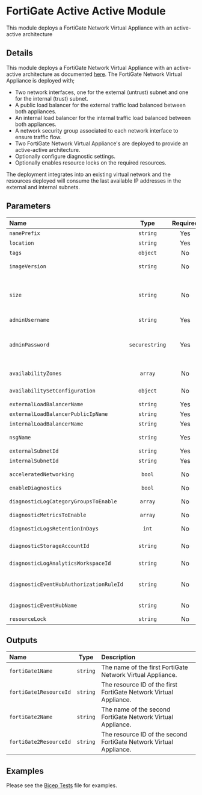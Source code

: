 # FortiGate Active Active Module

This module deploys a FortiGate Network Virtual Appliance with an active-active architecture

## Details

This module deploys a FortiGate Network Virtual Appliance with an active-active architecture as documented [here](https://github.com/fortinet/azure-templates/tree/main/FortiGate/Active-Active-ELB-ILB).
The FortiGate Network Virtual Appliance is deployed with;

- Two network interfaces, one for the external (untrust) subnet and one for the internal (trust) subnet.
- A public load balancer for the external traffic load balanced between both appliances.
- An internal load balancer for the internal traffic load balanced between both appliances.
- A network security group associated to each network interface to ensure traffic flow.
- Two FortiGate Network Virtual Appliance's are deployed to provide an active-active architecture.
- Optionally configure diagnostic settings.
- Optionally enables resource locks on the required resources.

The deployment integrates into an existing virtual network and the resources deployed will consume the last available IP addresses in the external and internal subnets.

## Parameters

| Name                                    | Type           | Required | Description                                                                                                                                                                                                                       |
| :-------------------------------------- | :------------: | :------: | :-------------------------------------------------------------------------------------------------------------------------------------------------------------------------------------------------------------------------------- |
| `namePrefix`                            | `string`       | Yes      | Specifies the name prefix for the FortiGate resources.                                                                                                                                                                            |
| `location`                              | `string`       | Yes      | The geo-location where the resource lives.                                                                                                                                                                                        |
| `tags`                                  | `object`       | No       | Optional. Resource tags.                                                                                                                                                                                                          |
| `imageVersion`                          | `string`       | No       | Optional. FortiGate image version. Only required when PAYG sku is selected.                                                                                                                                                       |
| `size`                                  | `string`       | No       | Optional. Specifies the size of the virtual machine. Refer to https://learn.microsoft.com/en-us/azure/templates/microsoft.compute/virtualmachines?pivots=deployment-language-bicep#hardwareprofile for values.                    |
| `adminUsername`                         | `string`       | Yes      | Specifies the name of the administrator account.                                                                                                                                                                                  |
| `adminPassword`                         | `securestring` | Yes      | Specifies the password of the administrator account. Refer to https://docs.microsoft.com/en-us/azure/templates/microsoft.compute/virtualmachines?pivots=deployment-language-bicep#osprofile for password complexity requirements. |
| `availabilityZones`                     | `array`        | No       | Optional. A list of availability zones denoting the zone in which the virtual machine should be deployed.                                                                                                                         |
| `availabilitySetConfiguration`          | `object`       | No       | Optional. The availability set configuration for the virtual machine. Not required if availabilityZones is set.                                                                                                                   |
| `externalLoadBalancerName`              | `string`       | Yes      | The external (public) load balancer name.                                                                                                                                                                                         |
| `externalLoadBalancerPublicIpName`      | `string`       | Yes      | The external (public) load balancer public IP name.                                                                                                                                                                               |
| `internalLoadBalancerName`              | `string`       | Yes      | The internal (private) load balancer name.                                                                                                                                                                                        |
| `nsgName`                               | `string`       | Yes      | The name of the network security group assoicated to the network interfaces.                                                                                                                                                      |
| `externalSubnetId`                      | `string`       | Yes      | Subnet ID for the external (untrust) subnet.                                                                                                                                                                                      |
| `internalSubnetId`                      | `string`       | Yes      | Subnet ID for the internal (trust) subnet.                                                                                                                                                                                        |
| `acceleratedNetworking`                 | `bool`         | No       | Optional. Enable accelerated networking on network interfaces.                                                                                                                                                                    |
| `enableDiagnostics`                     | `bool`         | No       | Optional. Enable diagnostic logging.                                                                                                                                                                                              |
| `diagnosticLogCategoryGroupsToEnable`   | `array`        | No       | Optional. The name of log category groups that will be streamed.                                                                                                                                                                  |
| `diagnosticMetricsToEnable`             | `array`        | No       | Optional. The name of metrics that will be streamed.                                                                                                                                                                              |
| `diagnosticLogsRetentionInDays`         | `int`          | No       | Optional. Specifies the number of days that logs will be kept for; a value of 0 will retain data indefinitely.                                                                                                                    |
| `diagnosticStorageAccountId`            | `string`       | No       | Optional. Storage account resource id. Only required if enableDiagnostics is set to true.                                                                                                                                         |
| `diagnosticLogAnalyticsWorkspaceId`     | `string`       | No       | Optional. Log analytics workspace resource id. Only required if enableDiagnostics is set to true.                                                                                                                                 |
| `diagnosticEventHubAuthorizationRuleId` | `string`       | No       | Optional. Event hub authorization rule for the Event Hubs namespace. Only required if enableDiagnostics is set to true.                                                                                                           |
| `diagnosticEventHubName`                | `string`       | No       | Optional. Event hub name. Only required if enableDiagnostics is set to true.                                                                                                                                                      |
| `resourceLock`                          | `string`       | No       | Optional. Specify the type of resource lock.                                                                                                                                                                                      |

## Outputs

| Name                   | Type     | Description                                                        |
| :--------------------- | :------: | :----------------------------------------------------------------- |
| `fortiGate1Name`       | `string` | The name of the first FortiGate Network Virtual Appliance.         |
| `fortiGate1ResourceId` | `string` | The resource ID of the first FortiGate Network Virtual Appliance.  |
| `fortiGate2Name`       | `string` | The name of the second FortiGate Network Virtual Appliance.        |
| `fortiGate2ResourceId` | `string` | The resource ID of the second FortiGate Network Virtual Appliance. |

## Examples

Please see the [Bicep Tests](test/main.test.bicep) file for examples.